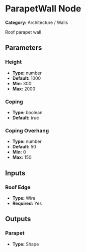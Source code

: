 
# ParapetWall Node

**Category:** Architecture / Walls

Roof parapet wall

## Parameters


### Height
- **Type:** number
- **Default:** 1000
- **Min:** 300
- **Max:** 2000



### Coping
- **Type:** boolean
- **Default:** true





### Coping Overhang
- **Type:** number
- **Default:** 50
- **Min:** 0
- **Max:** 150



## Inputs


### Roof Edge
- **Type:** Wire
- **Required:** Yes



## Outputs


### Parapet
- **Type:** Shape




